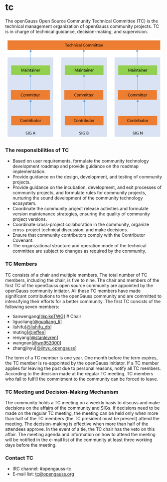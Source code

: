 # tc

The openGauss Open Source Community Technical Committee (TC) is the technical management organization of openGauss community projects. TC is in charge of technical guidance, decision-making, and supervision. 

![Architecture Diagram](architecture.png)


### The responsibilities of TC

* Based on user requirements, formulate the community technology development roadmap and provide guidance on the roadmap implementation.
* Provide guidance on the design, development, and testing of community projects.
* Provide guidance on the incubation, development, and exit processes of community projects, and formulate rules for community projects, nurturing the sound development of the community technology ecosystem.
* Coordinate the community project release activities and formulate version maintenance strategies, ensuring the quality of community project versions.
* Coordinate cross-project collaboration in the community, organize cross-project technical discussion, and make decisions.
* Ensure that community contributors comply with the Contributor Covenant.
* The organizational structure and operation mode of the technical committee are subject to changes as required by the community.


### TC Members

TC consists of a chair and multiple members. The total number of TC members, including the chair, is five to nine. The chair and members of the first TC of the openGauss open source community are appointed by the openGauss community initiator. All these TC members have made significant contributions to the openGauss community and are committed to intensifying their efforts for a better community. The first TC consists of the following seven members:

* tianwengang[[@pikeTWG](https://gitee.com/pikeTWG)]    # Chair
* liguoliang[[@guoliang_li](https://gitee.com/guoliang_li)]
* lishifu[[@lishifu_db](https://gitee.com/lishifu_db)]
* muting[[@jeffee](https://gitee.com/jeffee)]
* renyang[[@stanleyren](https://gitee.com/stanleyren)]
* wangnan[[@wn952000](https://gitee.com/wn952000)]
* zhangjinyu[[@jinyu_opengauss](https://gitee.com/jinyu_opengauss)]

The term of a TC member is one year. One month before the term expires, the TC member is re-appointed by the openGauss initiator. If a TC member applies for leaving the post due to personal reasons, notify all TC members. According to the decision made at the regular TC meeting, TC members who fail to fulfill the commitment to the community can be forced to leave.

### TC Meeting and Decision-Making Mechanism

The community holds a TC meeting on a weekly basis to discuss and make decisions on the affairs of the community and SIGs. If decisions need to be made on the regular TC meeting, the meeting can be held only when more than half of the TC members (the TC president must be present) attend the meeting. The decision-making is effective when more than half of the attendees approve. In the event of a tie, the TC chair has the veto on this affair.
The meeting agenda and information on how to attend the meeting will be notified in the e-mail list of the community at least three working days before the meeting.

### Contact TC

* IRC channel: #opengauss-tc
* E-mail list: tc@opengauss.org
